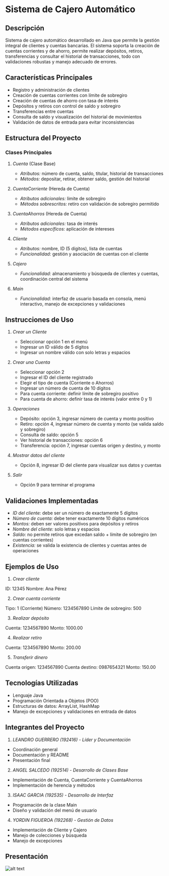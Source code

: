 # Sistema de Cajero Automático

## Descripción
Sistema de cajero automático desarrollado en Java que permite la gestión integral de clientes y cuentas bancarias. El sistema soporta la creación de cuentas corrientes y de ahorro, permite realizar depósitos, retiros, transferencias y consultar el historial de transacciones, todo con validaciones robustas y manejo adecuado de errores.

## Características Principales
- Registro y administración de clientes
- Creación de cuentas corrientes con límite de sobregiro
- Creación de cuentas de ahorro con tasa de interés
- Depósitos y retiros con control de saldo y sobregiro
- Transferencias entre cuentas
- Consulta de saldo y visualización del historial de movimientos
- Validación de datos de entrada para evitar inconsistencias

## Estructura del Proyecto
### Clases Principales

1. *Cuenta* (Clase Base)  
   - *Atributos:* número de cuenta, saldo, titular, historial de transacciones  
   - *Métodos:* depositar, retirar, obtener saldo, gestión del historial

2. *CuentaCorriente* (Hereda de Cuenta)  
   - *Atributos adicionales:* límite de sobregiro  
   - *Métodos sobrescritos:* retiro con validación de sobregiro permitido

3. *CuentaAhorros* (Hereda de Cuenta)  
   - *Atributos adicionales:* tasa de interés  
   - *Métodos específicos:* aplicación de intereses

4. *Cliente*  
   - *Atributos:* nombre, ID (5 dígitos), lista de cuentas  
   - *Funcionalidad:* gestión y asociación de cuentas con el cliente

5. *Cajero*  
   - *Funcionalidad:* almacenamiento y búsqueda de clientes y cuentas, coordinación central del sistema

6. *Main*  
   - *Funcionalidad:* interfaz de usuario basada en consola, menú interactivo, manejo de excepciones y validaciones

## Instrucciones de Uso

1. *Crear un Cliente*  
   - Seleccionar opción 1 en el menú  
   - Ingresar un ID válido de 5 dígitos  
   - Ingresar un nombre válido con solo letras y espacios

2. *Crear una Cuenta*  
   - Seleccionar opción 2  
   - Ingresar el ID del cliente registrado  
   - Elegir el tipo de cuenta (Corriente o Ahorros)  
   - Ingresar un número de cuenta de 10 dígitos  
   - Para cuenta corriente: definir límite de sobregiro positivo  
   - Para cuenta de ahorro: definir tasa de interés (valor entre 0 y 1)

3. *Operaciones*  
   - Depósito: opción 3, ingresar número de cuenta y monto positivo  
   - Retiro: opción 4, ingresar número de cuenta y monto (se valida saldo y sobregiro)  
   - Consulta de saldo: opción 5  
   - Ver historial de transacciones: opción 6  
   - Transferencia: opción 7, ingresar cuentas origen y destino, y monto

4. *Mostrar datos del cliente*  
   - Opción 8, ingresar ID del cliente para visualizar sus datos y cuentas

5. *Salir*  
   - Opción 9 para terminar el programa

## Validaciones Implementadas
- *ID del cliente:* debe ser un número de exactamente 5 dígitos  
- *Número de cuenta:* debe tener exactamente 10 dígitos numéricos  
- *Montos:* deben ser valores positivos para depósitos y retiros  
- *Nombre del cliente:* solo letras y espacios  
- *Saldo:* no permite retiros que excedan saldo + límite de sobregiro (en cuentas corrientes)  
- *Existencia:* se valida la existencia de clientes y cuentas antes de operaciones

## Ejemplos de Uso

1. *Crear cliente*  

ID: 12345
Nombre: Ana Pérez


2. *Crear cuenta corriente*  

Tipo: 1 (Corriente)
Número: 1234567890
Límite de sobregiro: 500


3. *Realizar depósito*  

Cuenta: 1234567890
Monto: 1000.00


4. *Realizar retiro*  

Cuenta: 1234567890
Monto: 200.00


5. *Transferir dinero*  

Cuenta origen: 1234567890
Cuenta destino: 0987654321
Monto: 150.00


## Tecnologías Utilizadas
- Lenguaje Java  
- Programación Orientada a Objetos (POO)  
- Estructuras de datos: ArrayList, HashMap  
- Manejo de excepciones y validaciones en entrada de datos

## Integrantes del Proyecto
1. *LEANDRO GUERRERO (192416) - Líder y Documentación*  
- Coordinación general  
- Documentación y README  
- Presentación final

2. *ANGEL SALCEDO (192514) - Desarrollo de Clases Base*  
- Implementación de Cuenta, CuentaCorriente y CuentaAhorros  
- Implementación de herencia y métodos

3. *ISAAC GARCIA (192535) - Desarrollo de Interfaz*  
- Programación de la clase Main  
- Diseño y validación del menú de usuario

4. *YORDIN FIGUEROA (192268) - Gestión de Datos*  
- Implementación de Cliente y Cajero  
- Manejo de colecciones y búsqueda  
- Manejo de excepciones

## Presentación
![alt text](image-1.png)
